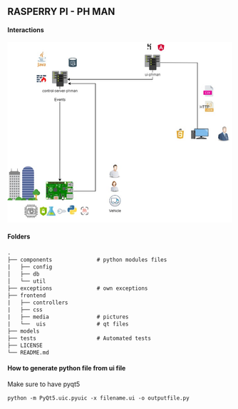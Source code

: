 
## RASPERRY PI - PH MAN
#### Interactions

![Component Interactions ](./diagrams/images/diagram.jpg)

#### Folders

    .
    ├── components              # python modules files 
    |   ├── config              
    │   ├── db                  
    │   └── util                
    ├── exceptions              # own exceptions
    ├── frontend
    |   ├── controllers
    |   ├── css
    |   ├── media               # pictures
    |   └──  uis                # qt files 
    ├── models                   
    ├── tests                   # Automated tests 
    ├── LICENSE
    └── README.md



#### How to generate python file from ui file

Make sure to have pyqt5 

    python -m PyQt5.uic.pyuic -x filename.ui -o outputfile.py